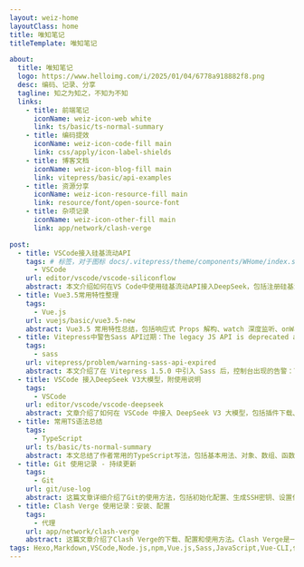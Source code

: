 ```yaml
---
layout: weiz-home
layoutClass: home
title: 唯知笔记
titleTemplate: 唯知笔记

about:
  title: 唯知笔记
  logo: https://www.helloimg.com/i/2025/01/04/6778a918882f8.png
  desc: 编码、记录、分享
  tagline: 知之为知之，不知为不知
  links:
    - title: 前端笔记
      iconName: weiz-icon-web white
      link: ts/basic/ts-normal-summary
    - title: 编码提效
      iconName: weiz-icon-code-fill main
      link: css/apply/icon-label-shields
    - title: 博客文档
      iconName: weiz-icon-blog-fill main
      link: vitepress/basic/api-examples
    - title: 资源分享
      iconName: weiz-icon-resource-fill main
      link: resource/font/open-source-font
    - title: 杂项记录
      iconName: weiz-icon-other-fill main
      link: app/network/clash-verge

post:
  - title: VSCode接入硅基流动API
    tags: # 标签，对于图标 docs/.vitepress/theme/components/WHome/index.scss 中可看
      - VSCode
    url: editor/vscode/vscode-siliconflow
    abstract: 本文介绍如何在VS Code中使用硅基流动API接入DeepSeek，包括注册硅基流动账号、创建API密钥及配置VS Code插件cline，并展示如何使用cline优化代码片段、项目依赖及新建项目等功能
  - title: Vue3.5常用特性整理
    tags:
      - Vue.js
    url: vuejs/basic/vue3.5-new
    abstract: Vue3.5 常用特性总结，包括响应式 Props 解构、watch 深度监听、onWatcherCleanup 清理函数、watch 返回值增强、SSR 改进、useId 生成唯一应用 ID、data-allow-mismatch 属性、useTemplateRef 动态绑定元素等。这些改进提升了 Vue3.5 的开发体验和性能
  - title: Vitepress中警告Sass API过期：The legacy JS API is deprecated and will be removed in Dart Sass 2.0.0
    tags:
      - sass
    url: vitepress/problem/warning-sass-api-expired
    abstract: 本文介绍了在 Vitepress 1.5.0 中引入 Sass 后，控制台出现的告警：The legacy JS API is deprecated and will be removed in Dart Sass 2.0.0。原因是部分API弃用。解决方案是修改配置以使用现代 API，并介绍了 处理其他告警如 Sass @import 规则弃用，以及修改自定义函数如 unquote()、length()、nth() 等的办法
  - title: VSCode 接入DeepSeek V3大模型，附使用说明
    tags:
      - VSCode
    url: editor/vscode/vscode-deepseek
    abstract: 文章介绍了如何在 VSCode 中接入 DeepSeek V3 大模型，包括插件下载、API Key 注册与配置等，文章还介绍了 Continue 的对话提问、代码优化、自动补全和注释生成代码等功能。DeepSeek V3 是一个拥有 6710 亿参数的专家混合语言模型，支持国内使用，价格便宜
  - title: 常用TS语法总结
    tags:
      - TypeScript
    url: ts/basic/ts-normal-summary
    abstract: 本文总结了作者常用的TypeScript写法，包括基本用法、对象、数组、函数、类型联合、类型断言、泛型、动态变量名以及在Vue3中的应用等方面的详细步骤和注意事项
  - title: Git 使用记录 - 持续更新
    tags:
      - Git
    url: git/use-log
    abstract: 这篇文章详细介绍了Git的使用方法，包括初始化配置、生成SSH密钥、设置代理、关联远程仓库、切换远程仓库地址、修改分支名称、解决常见错误等内容。文章还提供了具体的命令和操作步骤，帮助用户更好地管理和使用Git
  - title: Clash Verge 使用记录：安装、配置
    tags:
      - 代理
    url: app/network/clash-verge
    abstract: 这篇文章介绍了Clash Verge的下载、配置和使用方法。Clash Verge是一个基于Clash Meta内核的GUI代理工具，支持多种操作系统和代理协议。文章详细讲解了如何加速下载，日常编码如何正确使用代理，以及日常使用中出现的一些问题，文章最后还总结了常用的代理规则，对国内大部分网站都进行了优化，可以直接访问。
tags: Hexo,Markdown,VSCode,Node.js,npm,Vue.js,Sass,JavaScript,Vue-CLI,代理,应用程序,Github,Git,pnpm,字体,浏览器,CSS,图标,AI,Python,终端,Windows,OPPO,nginx,Vite,TypeScript,图片,路由,Pina,cookie,Axios,ECharts,地图,uni-app,MacOS,SVG,VitePress,SSR,Element,网站,webpack
---
```


